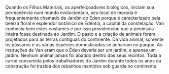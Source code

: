 ﻿Quando os Filhos Materiais, os aperfeiçoadores biológicos, iniciam sua permanência num mundo evolucionário, seu local de morada é frequentemente chamado de Jardim do Éden porque é caracterizado pela beleza floral e esplendor botânico de Edêntia, a capital da constelação. Van conhecia bem estes costumes e por isso providenciou que a península inteira fosse destinada ao Jardim. O pasto e a criação de animais foram projetados para as terras contíguas do continente. Da vida animal, somente os pássaros e as várias espécies domesticadas se achariam no parque. As instruções de Van eram que o Éden deveria ser um jardim, e apenas um jardim. Nenhum animal jamais foi abatido dentro dos seus recintos. Toda a carne consumida pelos trabalhadores do Jardim durante todos os anos da construção foi trazida dos rebanhos mantidos sob guarda no continente.